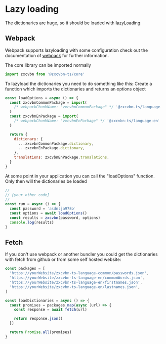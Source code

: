 # Lazy loading

The dictionaries are huge, so it should be loaded with lazyLoading

## Webpack

Webpack supports lazyloading with some configuration check out the documentation of [webpack](https://webpack.js.org/guides/lazy-loading/)
for further information.

The core library can be imported normally

```js
import zxcvbn from '@zxcvbn-ts/core'
```

To lazyload the dictionaries you need to do something like this:
Create a function which imports the dictionaries and returns an options object

```js
const loadOptions = async () => {
  const zxcvbnCommonPackage = import(
    /* webpackChunkName: "zxcvbnCommonPackage" */ '@zxcvbn-ts/language-common'
  )
  const zxcvbnEnPackage = import(
    /* webpackChunkName: "zxcvbnEnPackage" */ '@zxcvbn-ts/language-en'
  )

  return {
    dictionary: {
      ...zxcvbnCommonPackage.dictionary,
      ...zxcvbnEnPackage.dictionary,
    },
    translations: zxcvbnEnPackage.translations,
  }
}
```

At some point in your application you can call the "loadOptions" function. Only then will the dictionaries be loaded

```js
//
// [your other code]
//
const run = async () => {
  const password = 'asdnlja978o'
  const options = await loadOptions()
  const results = zxcvbn(password, options)
  console.log(results)
}
```

## Fetch

If you don't use webpack or another bundler you could get the dictionaries with fetch from github or from some self hosted website:

```js
const packages = [
  'https://yourWebsite/zxcvbn-ts-language-common/passwords.json',
  'https://yourWebsite/zxcvbn-ts-language-en/commonWords.json',
  'https://yourWebsite/zxcvbn-ts-language-en/firstnames.json',
  'https://yourWebsite/zxcvbn-ts-language-en/lastnames.json',
]

const loadDictionaries = async () => {
  const promises = packages.map(async (url) => {
    const response = await fetch(url)

    return response.json()
  })

  return Promise.all(promises)
}
```
